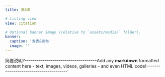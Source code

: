 ```yaml
---
title: 发&发

# Listing view
view: citation

# Optional banner image (relative to `assets/media/` folder).
banner:
  caption: '发表&发布'
  image: ''
---
```


简要说明?------------------------------------Add any **markdown** formatted content here - text, images, videos, galleries - and even HTML code!--------------------------------------'